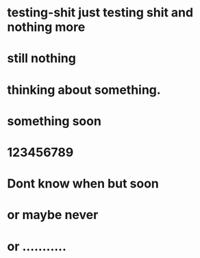 # testing-shit just testing shit and  nothing more
# still nothing
# thinking about something.
# something soon
# 123456789
# Dont know when but soon
# or maybe never
# or ...........

